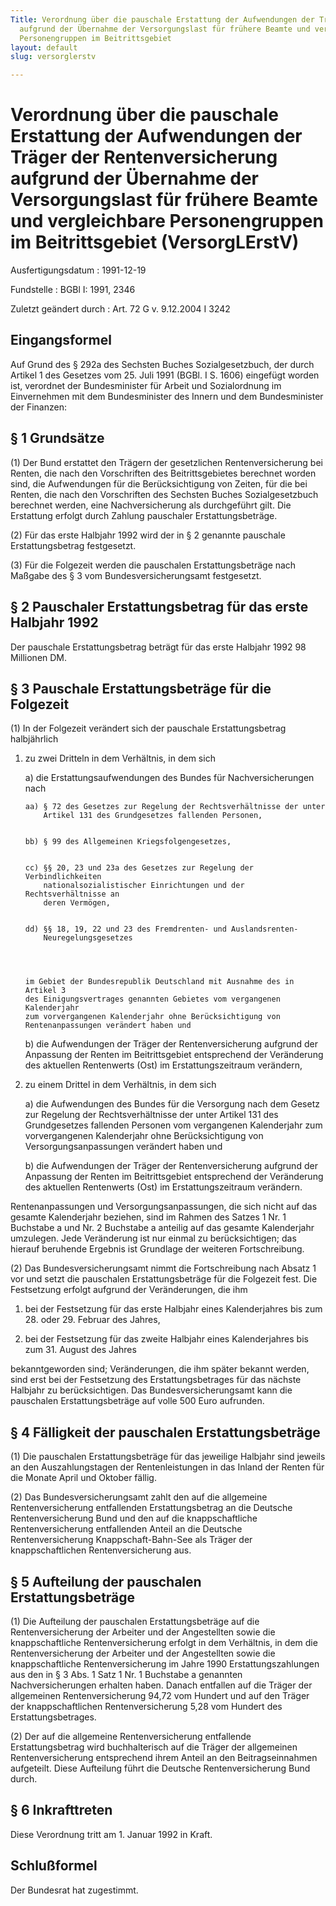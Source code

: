 ```yaml
---
Title: Verordnung über die pauschale Erstattung der Aufwendungen der Träger der Rentenversicherung
  aufgrund der Übernahme der Versorgungslast für frühere Beamte und vergleichbare
  Personengruppen im Beitrittsgebiet
layout: default
slug: versorglerstv

---
```


# Verordnung über die pauschale Erstattung der Aufwendungen der Träger der Rentenversicherung aufgrund der Übernahme der Versorgungslast für frühere Beamte und vergleichbare Personengruppen im Beitrittsgebiet (VersorgLErstV)

Ausfertigungsdatum
:   1991-12-19

Fundstelle
:   BGBl I: 1991, 2346

Zuletzt geändert durch
:   Art. 72 G v. 9.12.2004 I 3242


## Eingangsformel

Auf Grund des § 292a des Sechsten Buches Sozialgesetzbuch, der durch
Artikel 1 des Gesetzes vom 25. Juli 1991 (BGBl. I S. 1606) eingefügt
worden ist, verordnet der Bundesminister für Arbeit und Sozialordnung
im Einvernehmen mit dem Bundesminister des Innern und dem
Bundesminister der Finanzen:


## § 1 Grundsätze

(1) Der Bund erstattet den Trägern der gesetzlichen Rentenversicherung
bei Renten, die nach den Vorschriften des Beitrittsgebietes berechnet
worden sind, die Aufwendungen für die Berücksichtigung von Zeiten, für
die bei Renten, die nach den Vorschriften des Sechsten Buches
Sozialgesetzbuch berechnet werden, eine Nachversicherung als
durchgeführt gilt. Die Erstattung erfolgt durch Zahlung pauschaler
Erstattungsbeträge.

(2) Für das erste Halbjahr 1992 wird der in § 2 genannte pauschale
Erstattungsbetrag festgesetzt.

(3) Für die Folgezeit werden die pauschalen Erstattungsbeträge nach
Maßgabe des § 3 vom Bundesversicherungsamt festgesetzt.


## § 2 Pauschaler Erstattungsbetrag für das erste Halbjahr 1992

Der pauschale Erstattungsbetrag beträgt für das erste Halbjahr 1992 98
Millionen DM.


## § 3 Pauschale Erstattungsbeträge für die Folgezeit

(1) In der Folgezeit verändert sich der pauschale Erstattungsbetrag
halbjährlich

1.  zu zwei Dritteln in dem Verhältnis, in dem sich

    a)  die Erstattungsaufwendungen des Bundes für Nachversicherungen nach

        aa) § 72 des Gesetzes zur Regelung der Rechtsverhältnisse der unter
            Artikel 131 des Grundgesetzes fallenden Personen,


        bb) § 99 des Allgemeinen Kriegsfolgengesetzes,


        cc) §§ 20, 23 und 23a des Gesetzes zur Regelung der Verbindlichkeiten
            nationalsozialistischer Einrichtungen und der Rechtsverhältnisse an
            deren Vermögen,


        dd) §§ 18, 19, 22 und 23 des Fremdrenten- und Auslandsrenten-
            Neuregelungsgesetzes




        im Gebiet der Bundesrepublik Deutschland mit Ausnahme des in Artikel 3
        des Einigungsvertrages genannten Gebietes vom vergangenen Kalenderjahr
        zum vorvergangenen Kalenderjahr ohne Berücksichtigung von
        Rentenanpassungen verändert haben und


    b)  die Aufwendungen der Träger der Rentenversicherung aufgrund der
        Anpassung der Renten im Beitrittsgebiet entsprechend der Veränderung
        des aktuellen Rentenwerts (Ost) im Erstattungszeitraum verändern,





2.  zu einem Drittel in dem Verhältnis, in dem sich

    a)  die Aufwendungen des Bundes für die Versorgung nach dem Gesetz zur
        Regelung der Rechtsverhältnisse der unter Artikel 131 des
        Grundgesetzes fallenden Personen vom vergangenen Kalenderjahr zum
        vorvergangenen Kalenderjahr ohne Berücksichtigung von
        Versorgungsanpassungen verändert haben und


    b)  die Aufwendungen der Träger der Rentenversicherung aufgrund der
        Anpassung der Renten im Beitrittsgebiet entsprechend der Veränderung
        des aktuellen Rentenwerts (Ost) im Erstattungszeitraum verändern.






Rentenanpassungen und Versorgungsanpassungen, die sich nicht auf das
gesamte Kalenderjahr beziehen, sind im Rahmen des Satzes 1 Nr. 1
Buchstabe a und Nr. 2 Buchstabe a anteilig auf das gesamte
Kalenderjahr umzulegen. Jede Veränderung ist nur einmal zu
berücksichtigen; das hierauf beruhende Ergebnis ist Grundlage der
weiteren Fortschreibung.

(2) Das Bundesversicherungsamt nimmt die Fortschreibung nach Absatz 1
vor und setzt die pauschalen Erstattungsbeträge für die Folgezeit
fest. Die Festsetzung erfolgt aufgrund der Veränderungen, die ihm

1.  bei der Festsetzung für das erste Halbjahr eines Kalenderjahres bis
    zum 28. oder 29. Februar des Jahres,


2.  bei der Festsetzung für das zweite Halbjahr eines Kalenderjahres bis
    zum 31. August des Jahres



bekanntgeworden sind; Veränderungen, die ihm später bekannt werden,
sind erst bei der Festsetzung des Erstattungsbetrages für das nächste
Halbjahr zu berücksichtigen. Das Bundesversicherungsamt kann die
pauschalen Erstattungsbeträge auf volle 500 Euro aufrunden.


## § 4 Fälligkeit der pauschalen Erstattungsbeträge

(1) Die pauschalen Erstattungsbeträge für das jeweilige Halbjahr sind
jeweils an den Auszahlungstagen der Rentenleistungen in das Inland der
Renten für die Monate April und Oktober fällig.

(2) Das Bundesversicherungsamt zahlt den auf die allgemeine
Rentenversicherung entfallenden Erstattungsbetrag an die Deutsche
Rentenversicherung Bund und den auf die knappschaftliche
Rentenversicherung entfallenden Anteil an die Deutsche
Rentenversicherung Knappschaft-Bahn-See als Träger der
knappschaftlichen Rentenversicherung aus.


## § 5 Aufteilung der pauschalen Erstattungsbeträge

(1) Die Aufteilung der pauschalen Erstattungsbeträge auf die
Rentenversicherung der Arbeiter und der Angestellten sowie die
knappschaftliche Rentenversicherung erfolgt in dem Verhältnis, in dem
die Rentenversicherung der Arbeiter und der Angestellten sowie die
knappschaftliche Rentenversicherung im Jahre 1990 Erstattungszahlungen
aus den in § 3 Abs. 1 Satz 1 Nr. 1 Buchstabe a genannten
Nachversicherungen erhalten haben. Danach entfallen auf die Träger der
allgemeinen Rentenversicherung 94,72 vom Hundert und auf den Träger
der knappschaftlichen Rentenversicherung 5,28 vom Hundert des
Erstattungsbetrages.

(2) Der auf die allgemeine Rentenversicherung entfallende
Erstattungsbetrag wird buchhalterisch auf die Träger der allgemeinen
Rentenversicherung entsprechend ihrem Anteil an den Beitragseinnahmen
aufgeteilt. Diese Aufteilung führt die Deutsche Rentenversicherung
Bund durch.


## § 6 Inkrafttreten

Diese Verordnung tritt am 1. Januar 1992 in Kraft.


## Schlußformel

Der Bundesrat hat zugestimmt.


